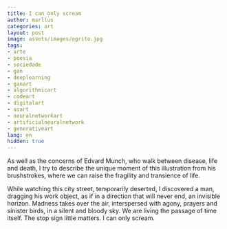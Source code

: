 ```yaml
---
title: I can only scream
author: marllus
categories: art
layout: post
image: assets/images/ogrito.jpg
tags:
- arte
- poesia
- sociedade
- gan
- deeplearning
- ganart
- algorithmicart
- codeart
- digitalart
- aiart
- neuralnetworkart
- artificialneuralnetwork
- generativeart
lang: en
hidden: true
---
```


As well as the concerns of Edvard Munch, who walk between disease, life and death, I try to describe the unique moment of this illustration from his brushstrokes, where we can raise the fragility and transience of life.

While watching this city street, temporarily deserted, I discovered a man, dragging his work object, as if in a direction that will never end, an invisible horizon.
Madness takes over the air, interspersed with agony, prayers and sinister birds, in a silent and bloody sky.
We are living the passage of time itself.
The stop sign little matters.
I can only scream.
